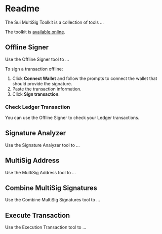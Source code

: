 # Readme 

The Sui MultiSig Toolkit is a collection of tools ...

The toolkit is [available online](https://multisig-toolkit.mystenlabs.com/).

## Offline Signer

Use the Offline Signer tool to ...  

To sign a transaction offline:
1. Click **Connect Wallet** and follow the prompts to connect the wallet that should provide the signature.
1. Paste the transaction information.
1. Click **Sign transaction**. 

### Check Ledger Transaction

You can use the Offline Signer to check your Ledger transactions.

## Signature Analyzer

Use the Signature Analyzer tool to ...

## MultiSig Address

Use the MultiSig Address tool to ...

## Combine MultiSig Signatures

Use the Combine MultiSig Signatures tool to ...

## Execute Transaction

Use the Execution Transaction tool to ...
